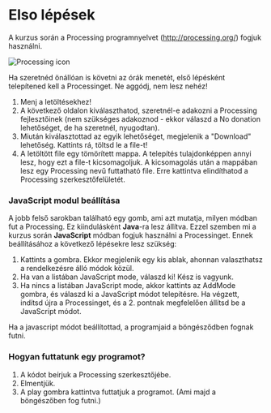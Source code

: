 
# Elso lépések

A kurzus során a Processing programnyelvet (<http://processing.org/>) fogjuk használni.

![Processing icon](http://i1.wp.com/blog.ollieglass.com/wp-content/uploads/2011/12/processing.png)

Ha szeretnéd önállóan is követni az órák menetét, első lépésként telepítened kell a Processinget. Ne aggódj, nem lesz nehéz!

1. Menj a letöltésekhez! 
2. A következő oldalon kiválaszthatod, szeretnél-e adakozni a Processing fejlesztőinek (nem szükséges adakoznod - ekkor válaszd a No donation lehetőséget, de ha szeretnél, nyugodtan). 
3. Miután kiválasztottad az egyik lehetőséget, megjelenik a "Download" lehetőség. Kattints rá, töltsd le a file-t!
4. A letöltött file egy tömörített mappa. A telepítés tulajdonképpen annyi lesz, hogy ezt a file-t kicsomagoljuk. A kicsomagolás után a mappában lesz egy Processing nevű futtatható file. Erre kattintva elindíthatod a Processing szerkesztőfelületét.

### JavaScript modul beállítása

A jobb felső sarokban található egy gomb, ami azt mutatja, milyen módban fut a Processing. Ez kiindulásként **Java**-ra lesz állítva. Ezzel szemben mi a kurzus során **JavaScript** módban fogjuk használni a Processinget. Ennek beállításához a következő lépésekre lesz szükség:

1. Kattints a gombra. Ekkor megjelenik egy kis ablak, ahonnan valaszthatsz a rendelkezésre álló módok közül.
2. Ha van a listában JavaScript mode, válaszd ki! Kész is vagyunk.
3. Ha nincs a listában JavaScript mode, akkor kattints az AddMode gombra, és válaszd ki a JavaScript módot telepítésre. Ha végzett, indítsd újra a Processinget, és a 2. pontnak megfelelően állítsd be a JavaScript módot.

Ha a javascript módot beállítottad, a programjaid a böngésződben fognak futni.

### Hogyan futtatunk egy programot?

1. A kódot beírjuk a Processing szerkesztőjébe.
2. Elmentjük.
3. A play gombra kattintva futtatjuk a programot. (Ami majd a böngészőben fog futni.)